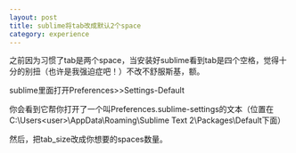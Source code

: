 ```yaml
---
layout: post
title: sublime将tab改成默认2个space
category: experience
---
```

之前因为习惯了tab是两个space，当安装好sublime看到tab是四个空格，觉得十分的别扭（也许是我强迫症吧！）不改不舒服斯基，额。

sublime里面打开Preferences>>Settings-Default

你会看到它帮你打开了一个叫Preferences.sublime-settings的文本（位置在C:\Users\<user>\AppData\Roaming\Sublime Text 2\Packages\Default下面）

然后，把tab_size改成你想要的spaces数量。